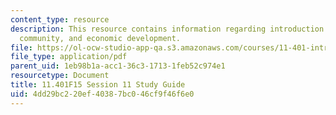```yaml
---
content_type: resource
description: This resource contains information regarding introduction to housing,
  community, and economic development.
file: https://ol-ocw-studio-app-qa.s3.amazonaws.com/courses/11-401-introduction-to-housing-community-and-economic-development-fall-2015/4dd29bc220ef40387bc046cf9f46f6e0_MIT11_401F15_Session11.pdf
file_type: application/pdf
parent_uid: 1eb98b1a-acc1-36c3-1713-1feb52c974e1
resourcetype: Document
title: 11.401F15 Session 11 Study Guide
uid: 4dd29bc2-20ef-4038-7bc0-46cf9f46f6e0
---
```

